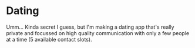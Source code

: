 # Dating
Umm... Kinda secret I guess, but I'm making a dating app that's really private and focussed on high quality communication with only a few people at a time (5 available contact slots).
